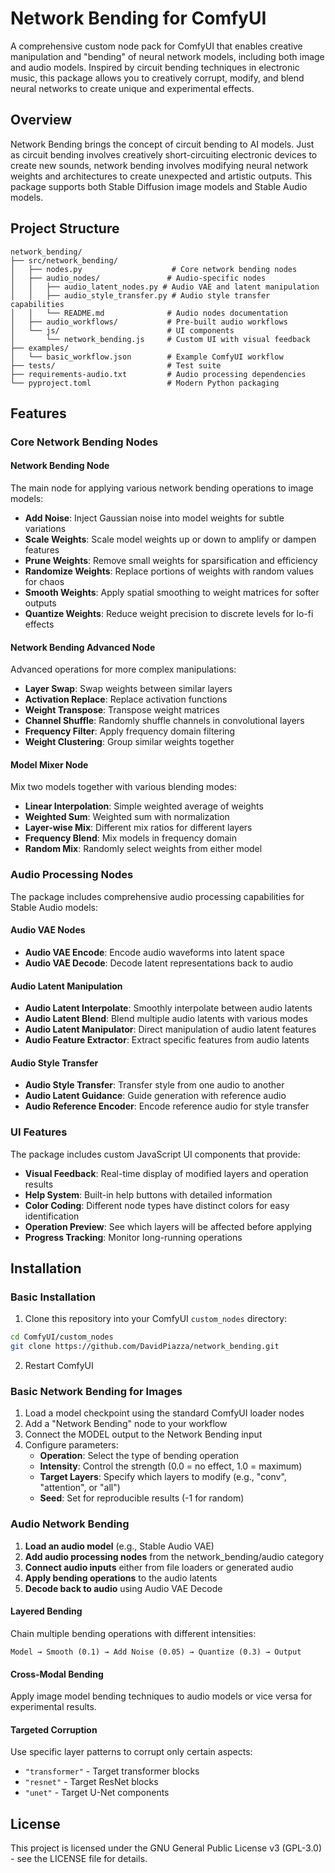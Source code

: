 # Network Bending for ComfyUI

A comprehensive custom node pack for ComfyUI that enables creative manipulation and "bending" of neural network models, including both image and audio models. Inspired by circuit bending techniques in electronic music, this package allows you to creatively corrupt, modify, and blend neural networks to create unique and experimental effects.

## Overview

Network Bending brings the concept of circuit bending to AI models. Just as circuit bending involves creatively short-circuiting electronic devices to create new sounds, network bending involves modifying neural network weights and architectures to create unexpected and artistic outputs. This package supports both Stable Diffusion image models and Stable Audio models.

## Project Structure

```
network_bending/
├── src/network_bending/
│   ├── nodes.py                    # Core network bending nodes
│   ├── audio_nodes/               # Audio-specific nodes
│   │   ├── audio_latent_nodes.py # Audio VAE and latent manipulation
│   │   ├── audio_style_transfer.py # Audio style transfer capabilities
│   │   └── README.md              # Audio nodes documentation
│   ├── audio_workflows/           # Pre-built audio workflows
│   └── js/                        # UI components
│       └── network_bending.js     # Custom UI with visual feedback
├── examples/
│   └── basic_workflow.json        # Example ComfyUI workflow
├── tests/                         # Test suite
├── requirements-audio.txt         # Audio processing dependencies
└── pyproject.toml                 # Modern Python packaging
```

## Features

### Core Network Bending Nodes

#### Network Bending Node
The main node for applying various network bending operations to image models:

- **Add Noise**: Inject Gaussian noise into model weights for subtle variations
- **Scale Weights**: Scale model weights up or down to amplify or dampen features
- **Prune Weights**: Remove small weights for sparsification and efficiency
- **Randomize Weights**: Replace portions of weights with random values for chaos
- **Smooth Weights**: Apply spatial smoothing to weight matrices for softer outputs
- **Quantize Weights**: Reduce weight precision to discrete levels for lo-fi effects

#### Network Bending Advanced Node
Advanced operations for more complex manipulations:

- **Layer Swap**: Swap weights between similar layers
- **Activation Replace**: Replace activation functions
- **Weight Transpose**: Transpose weight matrices
- **Channel Shuffle**: Randomly shuffle channels in convolutional layers
- **Frequency Filter**: Apply frequency domain filtering
- **Weight Clustering**: Group similar weights together

#### Model Mixer Node
Mix two models together with various blending modes:

- **Linear Interpolation**: Simple weighted average of weights
- **Weighted Sum**: Weighted sum with normalization
- **Layer-wise Mix**: Different mix ratios for different layers
- **Frequency Blend**: Mix models in frequency domain
- **Random Mix**: Randomly select weights from either model

### Audio Processing Nodes

The package includes comprehensive audio processing capabilities for Stable Audio models:

#### Audio VAE Nodes
- **Audio VAE Encode**: Encode audio waveforms into latent space
- **Audio VAE Decode**: Decode latent representations back to audio

#### Audio Latent Manipulation
- **Audio Latent Interpolate**: Smoothly interpolate between audio latents
- **Audio Latent Blend**: Blend multiple audio latents with various modes
- **Audio Latent Manipulator**: Direct manipulation of audio latent features
- **Audio Feature Extractor**: Extract specific features from audio latents

#### Audio Style Transfer
- **Audio Style Transfer**: Transfer style from one audio to another
- **Audio Latent Guidance**: Guide generation with reference audio
- **Audio Reference Encoder**: Encode reference audio for style transfer

### UI Features

The package includes custom JavaScript UI components that provide:

- **Visual Feedback**: Real-time display of modified layers and operation results
- **Help System**: Built-in help buttons with detailed information
- **Color Coding**: Different node types have distinct colors for easy identification
- **Operation Preview**: See which layers will be affected before applying
- **Progress Tracking**: Monitor long-running operations

## Installation

### Basic Installation

1. Clone this repository into your ComfyUI `custom_nodes` directory:
```bash
cd ComfyUI/custom_nodes
git clone https://github.com/DavidPiazza/network_bending.git
```

2. Restart ComfyUI

### Basic Network Bending for Images

1. Load a model checkpoint using the standard ComfyUI loader nodes
2. Add a "Network Bending" node to your workflow
3. Connect the MODEL output to the Network Bending input
4. Configure parameters:
   - **Operation**: Select the type of bending operation
   - **Intensity**: Control the strength (0.0 = no effect, 1.0 = maximum)
   - **Target Layers**: Specify which layers to modify (e.g., "conv", "attention", or "all")
   - **Seed**: Set for reproducible results (-1 for random)

### Audio Network Bending

1. **Load an audio model** (e.g., Stable Audio VAE)
2. **Add audio processing nodes** from the network_bending/audio category
3. **Connect audio inputs** either from file loaders or generated audio
4. **Apply bending operations** to the audio latents
5. **Decode back to audio** using Audio VAE Decode

#### Layered Bending
Chain multiple bending operations with different intensities:
```
Model → Smooth (0.1) → Add Noise (0.05) → Quantize (0.3) → Output
```

#### Cross-Modal Bending
Apply image model bending techniques to audio models or vice versa for experimental results.

#### Targeted Corruption
Use specific layer patterns to corrupt only certain aspects:
- `"transformer"` - Target transformer blocks
- `"resnet"` - Target ResNet blocks
- `"unet"` - Target U-Net components

## License

This project is licensed under the GNU General Public License v3 (GPL-3.0) - see the LICENSE file for details.

## 
